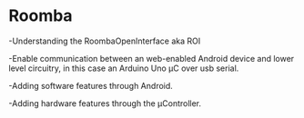 Roomba
======
-Understanding the RoombaOpenInterface aka ROI

-Enable communication between an web-enabled Android device and lower level circuitry, in this case an Arduino Uno µC over usb serial.

-Adding software features through Android.

-Adding hardware features through the µController.
